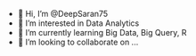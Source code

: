 - 👋 Hi, I’m @DeepSaran75
- 👀 I’m interested in Data Analytics
- 🌱 I’m currently learning Big Data, Big Query, R
- 💞️ I’m looking to collaborate on ...


<!---
DeepSaran75/DeepSaran75 is a ✨ special ✨ repository because its `README.md` (this file) appears on your GitHub profile.
You can click the Preview link to take a look at your changes.
--->
